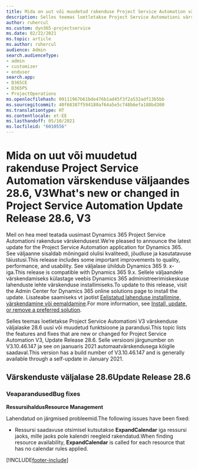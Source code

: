 ```yaml
---
title: Mida on uut või muudetud rakenduse Project Service Automation värskenduse väljaandes 28.6, Hotfix, V3
description: Selles teemas loetletakse Project Service Automationi värskenduse väljalaske 28.6 V3 funktsioonid ja parandused.
author: ruhercul
ms.custom: dyn365-projectservice
ms.date: 02/22/2021
ms.topic: article
ms.author: ruhercul
audience: Admin
search.audienceType:
- admin
- customizer
- enduser
search.app:
- D365CE
- D365PS
- ProjectOperations
ms.openlocfilehash: 09111967b61bde476b1ad45f3f2a532adf13b5bb
ms.sourcegitcommit: 40f68387f594180af64a5e5c748b6efa188bd300
ms.translationtype: HT
ms.contentlocale: et-EE
ms.lasthandoff: 05/10/2021
ms.locfileid: "6010556"
---
```

# <a name="whats-new-or-changed-in-project-service-automation-update-release-286-v3"></a><span data-ttu-id="bd4c4-103">Mida on uut või muudetud rakenduse Project Service Automation värskenduse väljaandes 28.6, V3</span><span class="sxs-lookup"><span data-stu-id="bd4c4-103">What's new or changed in Project Service Automation Update Release 28.6, V3</span></span>

<span data-ttu-id="bd4c4-104">Meil on hea meel teatada uusimast Dynamics 365 Project Service Automationi rakenduse värskendusest.</span><span class="sxs-lookup"><span data-stu-id="bd4c4-104">We’re pleased to announce the latest update for the Project Service Automation application for Dynamics 365.</span></span> <span data-ttu-id="bd4c4-105">See väljaanne sisaldab mõningaid olulisi kvaliteedi, jõudluse ja kasutatavuse täiustusi.</span><span class="sxs-lookup"><span data-stu-id="bd4c4-105">This release includes some important improvements to quality, performance, and usability.</span></span> <span data-ttu-id="bd4c4-106">See väljalase ühildub Dynamics 365 9. x-iga.</span><span class="sxs-lookup"><span data-stu-id="bd4c4-106">This release is compatible with Dynamics 365 9.x.</span></span> <span data-ttu-id="bd4c4-107">Sellele väljaandele värskendamiseks külastage veebis Dynamics 365 administreerimiskeskuse lahenduste lehte värskenduse installimiseks.</span><span class="sxs-lookup"><span data-stu-id="bd4c4-107">To update to this release, visit the Admin Center for Dynamics 365 online solutions page to install the update.</span></span> <span data-ttu-id="bd4c4-108">Lisateabe saamiseks vt jaotist [Eelistatud lahenduse installimine, värskendamine või eemaldamine](/power-platform/admin/install-remove-preferred-solution).</span><span class="sxs-lookup"><span data-stu-id="bd4c4-108">For more information, see [Install, update, or remove a preferred solution](/power-platform/admin/install-remove-preferred-solution).</span></span>

<span data-ttu-id="bd4c4-109">Selles teemas loetletakse Project Service Automationi V3 värskenduse väljalaske 28.6 uusi või muudetud funktsioone ja parandusi.</span><span class="sxs-lookup"><span data-stu-id="bd4c4-109">This topic lists the features and fixes that are new or changed for Project Service Automation V3, Update Release 28.6.</span></span> <span data-ttu-id="bd4c4-110">Selle versiooni järgunumber on V3.10.46.147 ja see on jaanuaris 2021 automaatvärskendusega kõigile saadaval.</span><span class="sxs-lookup"><span data-stu-id="bd4c4-110">This version has a build number of V3.10.46.147 and is generally available through a self-update in January 2021.</span></span>

## <a name="update-release-286"></a><span data-ttu-id="bd4c4-111">Värskenduste väljalase 28.6</span><span class="sxs-lookup"><span data-stu-id="bd4c4-111">Update Release 28.6</span></span>

### <a name="bug-fixes"></a><span data-ttu-id="bd4c4-112">Veaparandused</span><span class="sxs-lookup"><span data-stu-id="bd4c4-112">Bug fixes</span></span>


<span data-ttu-id="bd4c4-113">**Ressursihaldus**</span><span class="sxs-lookup"><span data-stu-id="bd4c4-113">**Resource Management**</span></span>

<span data-ttu-id="bd4c4-114">Lahendatud on järgmised probleemid.</span><span class="sxs-lookup"><span data-stu-id="bd4c4-114">The following issues have been fixed:</span></span>

- <span data-ttu-id="bd4c4-115">Ressursi saadavuse otsimisel kutsutakse **ExpandCalendar** iga ressursi jaoks, mille jaoks pole kalendri reegleid rakendatud.</span><span class="sxs-lookup"><span data-stu-id="bd4c4-115">When finding resource availability, **ExpandCalendar** is called for each resource that has no calendar rules applied.</span></span>


[!INCLUDE[footer-include](../includes/footer-banner.md)]
